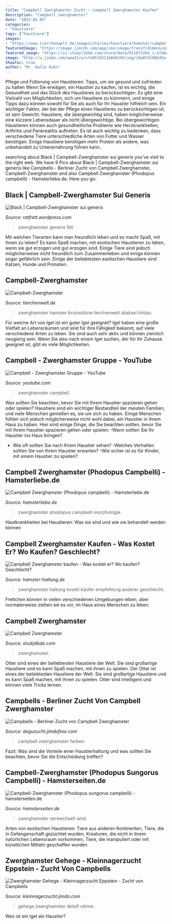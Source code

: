 ```yaml
---
title: "Campbell Zwerghamster Zucht ~ Campbell Zwerghamster Kaufen"
description: "Campbell zwerghamster"
date: "2022-01-05"
categories:
- "haustiere"
tags: ["haustiere"]
images:
- "https://www.tierchenwelt.de/images/stories/haustiere/hamster/campbell_zwerghamster_bruecke_l.jpg"
featuredImage: "https://image.jimcdn.com/app/cms/image/transf/dimension=4096x4096:format=jpg/path/s1d0b115550419fd0/image/ic8d81495ec581995/version/1541268547/image.jpg"
featured_image: "https://s1.studylibde.com/store/data/011072264_1-e7abc5b6dd600488574a9aad66e1e7c1.png"
image: "http://u.jimdo.com/www15/o/sfa95fb511b0db29d/img/i0a0fd198645af37e/1285858706/orig/new-black-szu-generis.jpg"
ShowToc: true
author: "Mr. Halle Kuhn"
---
```



Pflege und Fütterung von Haustieren: Tipps, um sie gesund und zufrieden zu halten
Wenn Sie erwägen, ein Haustier zu kaufen, ist es wichtig, die Gesundheit und das Glück des Haustieres zu berücksichtigen. Es gibt eine Vielzahl von Möglichkeiten, sich um Haustiere zu kümmern, und einige Tipps dazu können sowohl für Sie als auch für Ihr Haustier hilfreich sein. Ein wichtiger Faktor, der bei der Pflege eines Haustieres zu berücksichtigen ist, ist sein Gewicht. Haustiere, die übergewichtig sind, haben möglicherweise eine kürzere Lebensdauer als nicht übergewichtige. Bei übergewichtigen Haustieren können auch gesundheitliche Probleme wie Herzkrankheiten, Arthritis und Pankreatitis auftreten. Es ist auch wichtig zu bedenken, dass verschiedene Tiere unterschiedliche Arten von Futter und Wasser benötigen. Einige Haustiere benötigen mehr Protein als andere, was unbehandelt zu Unterernährung führen kann.

	

		
searching about Black | Campbell-Zwerghamster sui generis you've visit to the right web. We have 9 Pics about Black | Campbell-Zwerghamster sui generis like Campbells - Berliner Zucht von Campbell Zwerghamster, Campbell-Zwerghamster and also Campbell Zwerghamster (Phodopus campbelli) - Hamsterliebe.de. Here you go:
		
    
## Black | Campbell-Zwerghamster Sui Generis

<img loading=lazy src="http://u.jimdo.com/www15/o/sfa95fb511b0db29d/img/i0a0fd198645af37e/1285858706/orig/new-black-szu-generis.jpg" onerror="this.onerror=null;this.src='https://tse1.mm.bing.net/th?id=OIP.ZTjKN_jN8O_nuoH7zfG70gHaE7&amp;pid=15.1';" alt="Black | Campbell-Zwerghamster sui generis">

_Source: ratfrett.wordpress.com_

>zwerghamster generis fell. 

	

Mit welchen Tierarten kann man freundlich leben und es macht Spaß, mit ihnen zu leben?
Es kann Spaß machen, mit exotischen Haustieren zu leben, wenn sie gut erzogen und gut erzogen sind. Einige Tiere sind jedoch möglicherweise nicht freundlich zum Zusammenleben und einige können sogar gefährlich sein. Einige der beliebtesten exotischen Haustiere sind Katzen, Hunde und Primaten.

    
## Campbell-Zwerghamster

<img loading=lazy src="https://www.tierchenwelt.de/images/stories/haustiere/hamster/campbell_zwerghamster_bruecke_l.jpg" onerror="this.onerror=null;this.src='https://tse2.mm.bing.net/th?id=OIP.G4inT1GgSBd7lhKSGUZlYgHaE8&amp;pid=15.1';" alt="Campbell-Zwerghamster">

_Source: tierchenwelt.de_

>zwerghamster hamster bruinsshine tierchenwelt aliaksei hintau. 

	

Für welche Art von Igel ist ein guter Igel geeignet?
Igel haben eine große Vielfalt an Lebensräumen und sind für ihre Fähigkeit bekannt, auf viele verschiedene Arten zu leben. Sie sind auch sehr aktiv und können ziemlich neugierig sein. Wenn Sie also nach einem Igel suchen, der für Ihr Zuhause geeignet ist, gibt es viele Möglichkeiten.

    
## Campbell - Zwerghamster Gruppe - YouTube

<img loading=lazy src="https://i.ytimg.com/vi/U8b6N1lFLvs/maxresdefault.jpg" onerror="this.onerror=null;this.src='https://tse3.mm.bing.net/th?id=OIP.T9Mhh0u-8V2WB-koGkPfvwHaEK&amp;pid=15.1';" alt="Campbell - Zwerghamster Gruppe - YouTube">

_Source: youtube.com_

>zwerghamster campbell. 

	

Was sollten Sie beachten, bevor Sie mit Ihrem Haustier spazieren gehen oder spielen?
Haustiere sind ein wichtiger Bestandteil der meisten Familien, und viele Menschen genießen es, sie um sich zu haben. Einige Menschen fühlen sich jedoch möglicherweise nicht wohl dabei, ein Haustier in ihrem Haus zu haben. Hier sind einige Dinge, die Sie beachten sollten, bevor Sie mit Ihrem Haustier spazieren gehen oder spielen:
-Wann sollten Sie Ihr Haustier ins Haus bringen?
- Wie oft sollten Sie nach Ihrem Haustier sehen?
-Welches Verhalten sollten Sie von Ihrem Haustier erwarten?
-Wie sicher ist es für Kinder, mit einem Haustier zu spielen?

    
## Campbell Zwerghamster (Phodopus Campbelli) - Hamsterliebe.de

<img loading=lazy src="https://image.jimcdn.com/app/cms/image/transf/dimension=335x1024:format=jpg/path/sf1cdeecdff4d9b58/image/i623bbd011ee2bbcd/version/1440837328/image.jpg" onerror="this.onerror=null;this.src='https://tse4.mm.bing.net/th?id=OIP.xxHggbGOOD6MTH2PIYkNigAAAA&amp;pid=15.1';" alt="Campbell Zwerghamster (Phodopus campbelli) - Hamsterliebe.de">

_Source: hamsterliebe.de_

>zwerghamster phodopus campbelli morphologie. 

	

Hautkrankheiten bei Haustieren: Was sie sind und wie sie behandelt werden können

    
## Campbell Zwerghamster Kaufen - Was Kostet Er? Wo Kaufen? Geschlecht?

<img loading=lazy src="https://www.hamster-haltung.de/wp-content/uploads/2019/03/campbell-zwerghamster-kaufen-930x465.jpg" onerror="this.onerror=null;this.src='https://tse1.mm.bing.net/th?id=OIP.q8Qu68WrTrOIur7oLbv5ygHaDt&amp;pid=15.1';" alt="Campbell Zwerghamster kaufen - Was kostet er? Wo kaufen? Geschlecht?">

_Source: hamster-haltung.de_

>zwerghamster haltung kostet käufer empfehlung anderer geschlecht. 

	

Frettchen können in vielen verschiedenen Umgebungen leben, aber normalerweise ziehen sie es vor, im Haus eines Menschen zu leben.

    
## Campbell Zwerghamster

<img loading=lazy src="https://s1.studylibde.com/store/data/011072264_1-e7abc5b6dd600488574a9aad66e1e7c1.png" onerror="this.onerror=null;this.src='https://tse1.mm.bing.net/th?id=OIP.wzLn1if6o6_M8SRVq7V9DQHaKe&amp;pid=15.1';" alt="Campbell Zwerghamster">

_Source: studylibde.com_

>zwerghamster. 

	

Otter sind eines der beliebtesten Haustiere der Welt. Sie sind großartige Haustiere und es kann Spaß machen, mit ihnen zu spielen.
Der Otter ist eines der beliebtesten Haustiere der Welt. Sie sind großartige Haustiere und es kann Spaß machen, mit ihnen zu spielen. Otter sind intelligent und können viele Tricks lernen.

    
## Campbells - Berliner Zucht Von Campbell Zwerghamster

<img loading=lazy src="https://image.jimcdn.com/app/cms/image/transf/dimension=1920x1024:format=jpg/path/sda152d8415d13bed/image/if6c2ef009ac3c454/version/1485360511/image.jpg" onerror="this.onerror=null;this.src='https://tse2.mm.bing.net/th?id=OIP.VohtsUOi1yNXfdYkxOd1hAHaGw&amp;pid=15.1';" alt="Campbells - Berliner Zucht von Campbell Zwerghamster">

_Source: deguzucht.jimdofree.com_

>campbell zwerghamster farben. 

	

Fazit: Was sind die Vorteile einer Haustierhaltung und was sollten Sie beachten, bevor Sie die Entscheidung treffen?

    
## Campbell-Zwerghamster (Phodopus Sungorus Campbelli) - Hamsterseiten.de

<img loading=lazy src="https://www.hamsterseiten.de/files/bilder/zwerghamster/campbells/campell-zwerghamster-1.jpg" onerror="this.onerror=null;this.src='https://tse4.mm.bing.net/th?id=OIP.GjejmxcF-LKI-Ukh4ixw2wHaFh&amp;pid=15.1';" alt="Campbell-Zwerghamster (Phodopus sungorus campbelli) - hamsterseiten.de">

_Source: hamsterseiten.de_

>zwerghamster verwechselt wird. 

	

Arten von exotischen Haustieren: Tiere aus anderen Kontinenten, Tiere, die in Gefangenschaft gezüchtet wurden, Kreaturen, die nicht in ihrem natürlichen Lebensraum vorkommen, Tiere, die manipuliert oder mit künstlichen Mitteln geschaffen wurden

    
## Zwerghamster Gehege - Kleinnagerzucht Eppstein - Zucht Von Campbells

<img loading=lazy src="https://image.jimcdn.com/app/cms/image/transf/dimension=4096x4096:format=jpg/path/s1d0b115550419fd0/image/ic8d81495ec581995/version/1541268547/image.jpg" onerror="this.onerror=null;this.src='https://tse3.mm.bing.net/th?id=OIP.VCljF7NXHQwzQtz6BPJ5LAHaEX&amp;pid=15.1';" alt="Zwerghamster Gehege - Kleinnagerzucht Eppstein - Zucht von Campbells">

_Source: kleinnagerzucht.jimdo.com_

>gehege zwerghamster detolf vitrine. 

	

Was ist ein Igel als Haustier?


